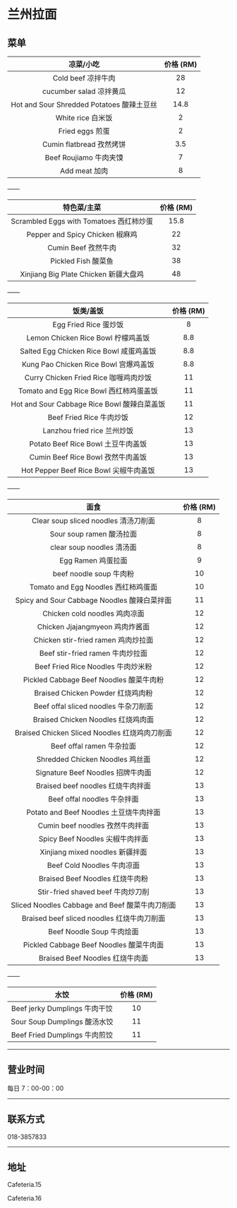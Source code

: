 # 兰州拉面

## 菜单

|                 凉菜/小吃                 | 价格 (RM) |
| :---------------------------------------: | :-------: |
|            Cold beef 凉拌牛肉             |    28     |
|          cucumber salad 凉拌黄瓜          |    12     |
| Hot and Sour Shredded Potatoes 酸辣土豆丝 |   14.8    |
|             White rice 白米饭             |     2     |
|              Fried eggs 煎蛋              |     2     |
|         Cumin flatbread 孜然烤饼          |    3.5    |
|          Beef Roujiamo 牛肉夹馍           |     7     |
|               Add meat 加肉               |     8     |

——

|               特色菜/主菜               | 价格 (RM) |
| :-------------------------------------: | :-------: |
| Scrambled Eggs with Tomatoes 西红柿炒蛋 |   15.8    |
|     Pepper and Spicy Chicken 椒麻鸡     |    22     |
|           Cumin Beef 孜然牛肉           |    32     |
|           Pickled Fish 酸菜鱼           |    38     |
|  Xinjiang Big Plate Chicken 新疆大盘鸡  |    48     |

——

|                  饭类/盖饭                  | 价格 (RM) |
| :-----------------------------------------: | :-------: |
|            Egg Fried Rice 蛋炒饭            |     8     |
|     Lemon Chicken Rice Bowl 柠檬鸡盖饭      |    8.8    |
|   Salted Egg Chicken Rice Bowl 咸蛋鸡盖饭   |    8.8    |
|    Kung Pao Chicken Rice Bowl 宫爆鸡盖饭    |    8.8    |
|    Curry Chicken Fried Rice 咖喱鸡肉炒饭    |    11     |
|   Tomato and Egg Rice Bowl 西红柿鸡蛋盖饭   |    11     |
| Hot and Sour Cabbage Rice Bowl 酸辣白菜盖饭 |    11     |
|          Beef Fried Rice 牛肉炒饭           |    12     |
|         Lanzhou fried rice 兰州炒饭         |    13     |
|     Potato Beef Rice Bowl 土豆牛肉盖饭      |    13     |
|      Cumin Beef Rice Bowl 孜然牛肉盖饭      |    13     |
|   Hot Pepper Beef Rice Bowl 尖椒牛肉盖饭    |    13     |

——

|                      面食                      | 价格 (RM) |
| :--------------------------------------------: | :-------: |
|      Clear soup sliced noodles 清汤刀削面      |     8     |
|            Sour soup ramen 酸汤拉面            |     8     |
|           clear soup noodles 清汤面            |     8     |
|               Egg Ramen 鸡蛋拉面               |     9     |
|            beef noodle soup 牛肉粉             |    10     |
|      Tomato and Egg Noodles 西红柿鸡蛋面       |    10     |
|  Spicy and Sour Cabbage Noodles 酸辣白菜拌面   |    11     |
|         Chicken cold noodles 鸡肉凉面          |    12     |
|        Chicken Jjajangmyeon 鸡肉炸酱面         |    12     |
|      Chicken stir-fried ramen 鸡肉炒拉面       |    12     |
|        Beef stir-fried ramen 牛肉炒拉面        |    12     |
|       Beef Fried Rice Noodles 牛肉炒米粉       |    12     |
|    Pickled Cabbage Beef Noodles 酸菜牛肉粉     |    12     |
|       Braised Chicken Powder 红烧鸡肉粉        |    12     |
|      Beef offal sliced noodles 牛杂刀削面      |    12     |
|       Braised Chicken Noodles 红烧鸡肉面       |    12     |
| Braised Chicken Sliced Noodles 红烧鸡肉刀削面  |    12     |
|           Beef offal ramen 牛杂拉面            |    12     |
|        Shredded Chicken Noodles 鸡丝面         |    12     |
|       Signature Beef Noodles 招牌牛肉面        |    12     |
|       Braised beef noodles 红烧牛肉拌面        |    13     |
|          Beef offal noodles 牛杂拌面           |    13     |
|     Potato and Beef Noodles 土豆烧牛肉拌面     |    13     |
|        Cumin beef noodles 孜然牛肉拌面         |    13     |
|        Spicy Beef Noodles 尖椒牛肉拌面         |    13     |
|        Xinjiang mixed noodles 新疆拌面         |    13     |
|           Beef Cold Noodles 牛肉凉面           |    13     |
|        Braised Beef Noodles 红烧牛肉粉         |    13     |
|       Stir-fried shaved beef 牛肉炒刀削        |    13     |
| Sliced Noodles Cabbage and Beef 酸菜牛肉刀削面 |    13     |
|   Braised beef sliced noodles 红烧牛肉刀削面   |    13     |
|           Beef Noodle Soup 牛肉烩面            |    13     |
|    Pickled Cabbage Beef Noodles 酸菜牛肉面     |    13     |
|        Braised Beef Noodles 红烧牛肉面         |    13     |

——

|             水饺              | 价格 (RM) |
| :---------------------------: | :-------: |
| Beef jerky Dumplings 牛肉干饺 |    10     |
| Sour Soup Dumplings 酸汤水饺  |    11     |
| Beef Fried Dumplings 牛肉煎饺 |    11     |

---

## 营业时间

每日 7：00-00：00

---

## 联系方式

018-3857833

---

## 地址

Cafeteria.15

Cafeteria.16
